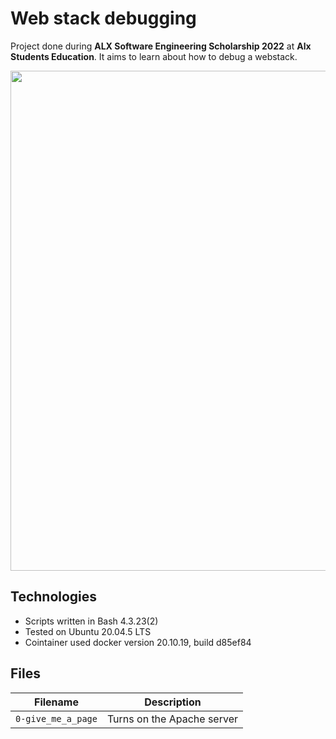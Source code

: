 # Web stack debugging
Project done during **ALX Software Engineering Scholarship 2022** at **Alx Students Education**. It aims to learn about how to debug a webstack.

<img src="https://logos-world.net/wp-content/uploads/2021/04/Docker-Logo-History-700x610.jpg" width="800px"/>

## Technologies
* Scripts written in Bash 4.3.23(2)
* Tested on Ubuntu 20.04.5 LTS
* Cointainer used docker  version 20.10.19, build d85ef84

## Files

| Filename | Description |
| -------- | ----------- |
| `0-give_me_a_page` | Turns on the Apache server |
